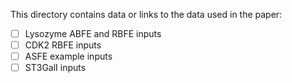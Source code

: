 
This directory contains data or links to the data used in the paper:

- [ ] Lysozyme ABFE and RBFE inputs
- [ ] CDK2 RBFE inputs
- [ ] ASFE example inputs
- [ ] ST3GalI inputs
